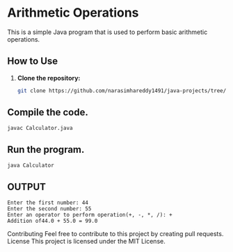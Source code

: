 # Arithmetic Operations

This is a simple Java program that is used to perform basic arithmetic operations.

## How to Use

1. **Clone the repository:**

   ```bash
   git clone https://github.com/narasimhareddy1491/java-projects/tree/main/Arithmetic%20Operations

## Compile the code.
	javac Calculator.java

## Run the program.
	java Calculator

## OUTPUT
	Enter the first number: 44
	Enter the second number: 55
	Enter an operator to perform operation(+, -, *, /): +
	Addition of44.0 + 55.0 = 99.0

Contributing
Feel free to contribute to this project by creating pull requests.
License
This project is licensed under the MIT License.
